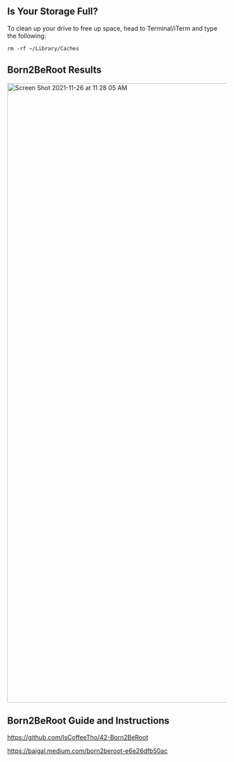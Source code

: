 ## Is Your Storage Full?
To clean up your drive to free up space, head to Terminal/iTerm and type the following:

`rm -rf ~/Library/Caches`

## Born2BeRoot Results
<img width="1419" alt="Screen Shot 2021-11-26 at 11 28 05 AM" src="https://user-images.githubusercontent.com/58959408/143511781-b4c05545-2db8-4fda-8b8f-2f160f376069.png">

## Born2BeRoot Guide and Instructions
https://github.com/IsCoffeeTho/42-Born2BeRoot

https://baigal.medium.com/born2beroot-e6e26dfb50ac
